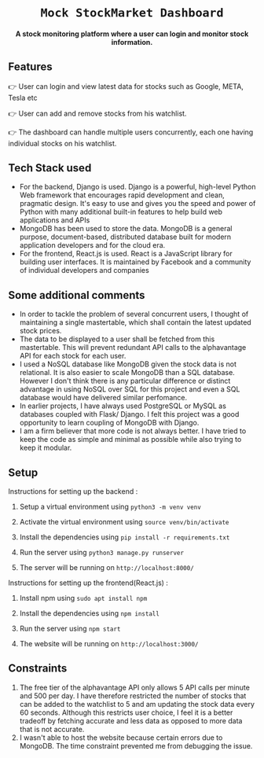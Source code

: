 <div align="center">
    <h1><code>Mock StockMarket Dashboard</code></h1>
    <h4>A stock monitoring platform where a user can login and monitor stock information.</h4>
</div>

## Features

👉 User can login and view latest data for stocks such as Google, META, Tesla etc

👉 User can add and remove stocks from his watchlist.

👉 The dashboard can handle multiple users concurrently, each one having individual stocks on his watchlist.

## Tech Stack used
- For the backend, Django is used. Django is a powerful, high-level Python Web framework that encourages rapid development and clean, pragmatic design. It's easy to use and gives you the speed and power of Python with many additional built-in features to help build web applications and APIs
- MongoDB has been used to store the data. MongoDB is a general purpose, document-based, distributed database built for modern application developers and for the cloud era.
- For the frontend, React.js is used. React is a JavaScript library for building user interfaces. It is maintained by Facebook and a community of individual developers and companies

## Some additional comments
- In order to tackle the problem of several concurrent users, I thought of maintaining a single mastertable, which shall contain the latest updated stock prices.
- The data to be displayed to a user shall be fetched from this mastertable. This will prevent redundant API calls to the alphavantage API for each stock for each user.
- I used a NoSQL database like MongoDB given the stock data is not relational. It is also easier to scale MongoDB than a SQL database. However I don't think there is any particular difference or distinct advantage in using NoSQL over SQL for this project and even a SQL database would have delivered similar perfomance.
- In earlier projects, I have always used PostgreSQL or MySQL as databases coupled with Flask/ Django. I felt this project was a good opportunity to learn coupling of MongoDB with Django.
- I am a firm believer that more code is not always better. I have tried to keep the code as simple and minimal as possible while also trying to keep it modular.

## Setup

Instructions for setting up the backend :

1. Setup a virtual environment using `python3 -m venv venv`

2. Activate the virtual environment using `source venv/bin/activate`

3. Install the dependencies using `pip install -r requirements.txt`

4. Run the server using `python3 manage.py runserver`

5. The server will be running on `http://localhost:8000/`

Instructions for setting up the frontend(React.js) :

1. Install npm using `sudo apt install npm`

2. Install the dependencies using `npm install`

3. Run the server using `npm start`

4. The website will be running on `http://localhost:3000/`


## Constraints

1. The free tier of the alphavantage API only allows 5 API calls per minute and 500 per day.
I have therefore restricted the number of stocks that can be added to the watchlist to 5 and am updating the stock data every 60 seconds.
Although this restricts user choice, I feel it is a better tradeoff by fetching accurate and less data as opposed to
more data that is not accurate.
2. I wasn't able to host the website because certain errors due to MongoDB. The time constraint prevented me from debugging the issue.
